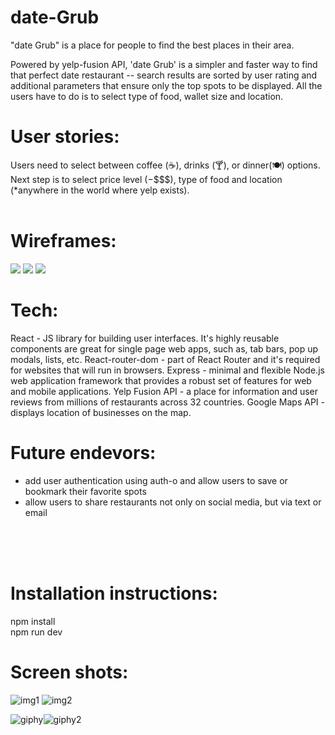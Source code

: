 # date-Grub


 "date Grub" is a place for people to find the best places in their area.


Powered by yelp-fusion API, 'date Grub' is a simpler and faster way to find that perfect date restaurant -- search results are sorted by user rating and additional parameters that ensure only the top spots to be displayed. All the users have to do is to select type of food, wallet size and location.



# User stories:
Users need to select between coffee (☕), drinks (🍸), or dinner(🍽) options. Next step is to select price level ($-$$$$), type of food and location (*anywhere in the world where yelp exists).<br/>
<br />




# Wireframes:
![](https://i.imgur.com/DDG2lK3.png)
![](https://i.imgur.com/C5DKVs8.png)
![](https://i.imgur.com/5mgb8en.png)


# Tech:
React - JS library for building user interfaces. It's highly reusable components are great for single page web apps, such as, tab bars, pop up modals, lists, etc.
React-router-dom - part of React Router and it's required for websites that will run in browsers.
Express - minimal and flexible Node.js web application framework that provides a robust set of features for web and mobile applications.
Yelp Fusion API - a place for information and user reviews from millions of restaurants across 32 countries.
Google Maps API - displays location of businesses on the map.
 <br />



# Future endevors:
 - add user authentication using auth-o and allow users to save or bookmark their favorite spots
 - allow users to share restaurants not only on social media, but via text or email
 <br />
 <br />
<br />



# Installation instructions:

 npm install <br />
 npm run dev


#  Screen shots:
![img1](https://i.imgur.com/MIf3sG5.png)
![img2](https://i.imgur.com/PQhOCn2.png)


![giphy](https://media.giphy.com/media/8hYyuiu1RpcBWDwO5C/giphy.gif)![giphy2](https://media.giphy.com/media/8Bl3SbeML6vhh4Vy88/giphy.gif)
